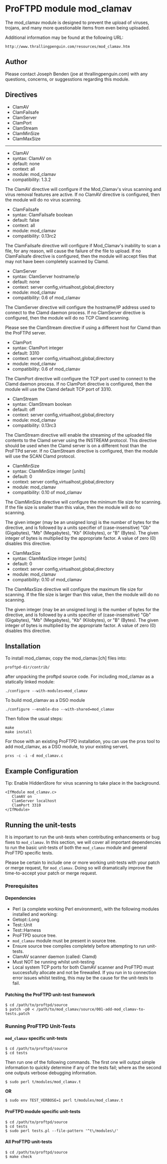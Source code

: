 # ProFTPD module mod_clamav

The mod_clamav module is designed to prevent the upload of viruses,
trojans, and many more questionable items from even being uploaded.

Additional information may be found at the following URL:

    http://www.thrallingpenguin.com/resources/mod_clamav.htm

## Author

Please contact Joseph Benden (joe at thrallingpenguin.com) with any
questions, concerns, or suggesstions regarding this module.

## Directives

* ClamAV
* ClamFailsafe
* ClamServer
* ClamPort
* ClamStream
* ClamMinSize
* ClamMaxSize
 
----

* ClamAV
 * syntax: ClamAV on
 * default: none
 * context: all
 * module: mod_clamav
 * compatibility: 1.3.2

The ClamAV directive will configure if the Mod_Clamav's virus scanning
and virus removal features are active. If no ClamAV directive is
configured, then the module will do no virus scanning.

* ClamFailsafe
 * syntax: ClamFailsafe boolean
 * default: false
 * context: all
 * module: mod_clamav
 * compatibility: 0.13rc2

The ClamFailsafe directive will configure if Mod_Clamav's inability to
scan a file, for any reason, will cause the failure of the file to
upload. If no ClamFailsafe directive is configured, then the module
will accept files that may not have been completely scanned by Clamd.

* ClamServer
 * syntax: ClamServer hostname/ip
 * default: none
 * context: server config,virtualhost,global,directory
 * module: mod_clamav
 * compatibility: 0.6 of mod_clamav

The ClamServer directive will configure the hostname/IP address used
to connect to the Clamd daemon process. If no ClamServer directive is
configured, then the module will do no TCP Clamd scanning.

Please see the ClamStream directive if using a different host for
Clamd than the ProFTPd server.

* ClamPort
 * syntax: ClamPort integer
 * default: 3310
 * context: server config,virtualhost,global,directory
 * module: mod_clamav
 * compatibility: 0.6 of mod_clamav

The ClamPort directive will configure the TCP port used to connect to
the Clamd daemon process. If no ClamPort directive is configured,
then the module will use the Clamd default TCP port of 3310.

* ClamStream
 * syntax: ClamStream boolean
 * default: off
 * context: server config,virtualhost,global,directory
 * module: mod_clamav
 * compatibility: 0.13rc3

The ClamStream directive will enable the streaming of the uploaded
file contents to the Clamd server using the INSTREAM protocol. This
directive should be used when the Clamd server is on a different
host than the ProFTPd server. If no ClamStream directive is
configured, then the module will use the SCAN Clamd protocol.
 
* ClamMinSize
 * syntax: ClamMinSize integer [units]
 * default: 0
 * context: server config,virtualhost,global,directory
 * module: mod_clamav
 * compatibility: 0.10 of mod_clamav

The ClamMinSize directive will configure the minimum file size for
scanning. If the file size is smaller than this value, then the module
will do no scanning.

The given integer (may be an unsigned long) is the number of bytes for
the directive, and is followed by a units specifier of
(case-insensitive) "Gb" (Gigabytes), "Mb" (Megabytes), "Kb"
(Kilobytes), or "B" (Bytes). The given integer of bytes is multiplied
by the appropriate factor. A value of zero (0) disables this
directive.
 
* ClamMaxSize
 * syntax: ClamMaxSize integer [units]
 * default: 0
 * context: server config,virtualhost,global,directory
 * module: mod_clamav
 * compatibility: 0.10 of mod_clamav

The ClamMaxSize directive will configure the maximum file size for
scanning. If the file size is larger than this value, then the module
will do no scanning.

The given integer (may be an unsigned long) is the number of bytes for
the directive, and is followed by a units specifier of
(case-insensitive) "Gb" (Gigabytes), "Mb" (Megabytes), "Kb"
(Kilobytes), or "B" (Bytes). The given integer of bytes is multiplied
by the appropriate factor. A value of zero (0) disables this
directive.
 
## Installation

To install mod_clamav, copy the mod_clamav.[ch] files into:

    proftpd-dir/contrib/

after unpacking the proftpd source code. For including mod_clamav as
a statically linked module:

    ./configure --with-modules=mod_clamav

To build mod_clamav as a DSO module

    ./configure --enable-dso --with-shared=mod_clamav

Then follow the usual steps:

    make
    make install

For those with an existing ProFTPD installation, you can use the prxs
tool to add mod_clamav, as a DSO module, to your existing serverL

    prxs -c -i -d mod_clamav.c

## Example Configuration

Tip: Enable HiddenStore for virus scanning to take place in the background.

    <IfModule mod_clamav.c>
       ClamAV on
       ClamServer localhost
       ClamPort 3310
    </IfModule>

## Running the unit-tests

It is important to run the unit-tests when contributing enhancements
or bug fixes to `mod_clamav`. In this section, we will cover all
important dependencies to run the basic unit-tests of both the
`mod_clamav` module and general ProFTPD specific tests.

Please be certain to include one or more working unit-tests with
your patch or merge request, for `mod_clamav`. Doing so will
dramatically improve the time-to-accept your patch or merge
request.

### Prerequisites

#### Dependencies

* Perl (a complete working Perl environment), with the following
  modules installed and working:
 * Getopt::Long
 * Test::Unit
 * Test::Harness
* ProFTPD source tree.
 * `mod_clamav` module must be present in source tree.
 * Ensure source tree compiles completely before attempting to run
   unit-tests.
* ClamAV scanner daemon (called: Clamd)
 * Must NOT be running whilst unit-testing
 * Local system TCP ports for both ClamAV scanner and ProFTPD must
   successfully allocate and not be firewalled. If you run in to
   connection error issues whilst testing, this may be the cause
   for the unit-tests to fail.

#### Patching the **ProFTPD** unit-test framework

    $ cd /path/to/proftpd/source
    $ patch -p0 < /path/to/mod_clamav/source/001-add-mod_clamav-to-tests.patch

### Running ProFTPD Unit-Tests

#### `mod_clamav` specific unit-tests

    $ cd /path/to/proftpd/source
    $ cd tests

Then run one of the following commands. The first one will output
simple information to quickly determine if any of the tests fail;
where as the second one outputs verbose debugging information.

    $ sudo perl t/modules/mod_clamav.t

**OR**

    $ sudo env TEST_VERBOSE=1 perl t/modules/mod_clamav.t

#### ProFTPD module specific unit-tests

    $ cd /path/to/proftpd/source
    $ cd tests
    $ sudo perl tests.pl --file-pattern '^t\/modules\/'

#### All ProFTPD unit-tests

    $ cd /path/to/proftpd/source
    $ make check

